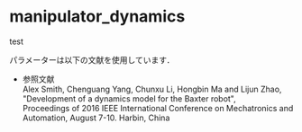 # manipulator_dynamics
test

パラメーターは以下の文献を使用しています．
* 参照文献  
Alex Smith, Chenguang Yang, Chunxu Li, Hongbin Ma and Lijun Zhao,  
"Development of a dynamics model for the Baxter robot",  
Proceedings of 2016 IEEE International Conference on Mechatronics and Automation, August 7-10. Harbin, China